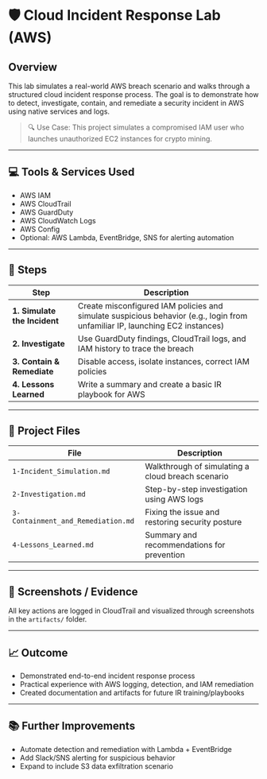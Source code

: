 # 🛡️ Cloud Incident Response Lab (AWS)

## Overview
This lab simulates a real-world AWS breach scenario and walks through a structured cloud incident response process. The goal is to demonstrate how to detect, investigate, contain, and remediate a security incident in AWS using native services and logs.

> 🔍 Use Case: This project simulates a compromised IAM user who launches unauthorized EC2 instances for crypto mining.

---

## 💻 Tools & Services Used
- AWS IAM
- AWS CloudTrail
- AWS GuardDuty
- AWS CloudWatch Logs
- AWS Config
- Optional: AWS Lambda, EventBridge, SNS for alerting automation

---

## 🧭 Steps

| Step | Description |
|------|-------------|
| **1. Simulate the Incident** | Create misconfigured IAM policies and simulate suspicious behavior (e.g., login from unfamiliar IP, launching EC2 instances) |
| **2. Investigate** | Use GuardDuty findings, CloudTrail logs, and IAM history to trace the breach |
| **3. Contain & Remediate** | Disable access, isolate instances, correct IAM policies |
| **4. Lessons Learned** | Write a summary and create a basic IR playbook for AWS |

---

## 📄 Project Files
| File | Description |
|------|-------------|
| `1-Incident_Simulation.md` | Walkthrough of simulating a cloud breach scenario |
| `2-Investigation.md` | Step-by-step investigation using AWS logs |
| `3-Containment_and_Remediation.md` | Fixing the issue and restoring security posture |
| `4-Lessons_Learned.md` | Summary and recommendations for prevention |

---

## 📸 Screenshots / Evidence
All key actions are logged in CloudTrail and visualized through screenshots in the `artifacts/` folder.

---

## 📈 Outcome
- Demonstrated end-to-end incident response process
- Practical experience with AWS logging, detection, and IAM remediation
- Created documentation and artifacts for future IR training/playbooks

---

## 📚 Further Improvements
- Automate detection and remediation with Lambda + EventBridge
- Add Slack/SNS alerting for suspicious behavior
- Expand to include S3 data exfiltration scenario

